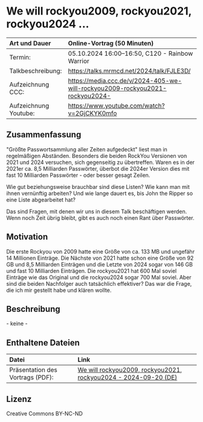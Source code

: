 # We will rockyou2009, rockyou2021, rockyou2024 ...

| Art und Dauer         | Online-Vortrag (50 Minuten)                                                  |
| :-------------------- | :--------------------------------------------------------------------------- |
| Termin:               | 05.10.2024 16:00–16:50, C120 - Rainbow Warrior                               |
| Talkbeschreibung:     | https://talks.mrmcd.net/2024/talk/FJLE3D/                                    |
| Aufzeichnung CCC:     | https://media.ccc.de/v/2024-405-we-will-rockyou2009-rockyou2021-rockyou2024- |
| Aufzeichnung Youtube: | https://www.youtube.com/watch?v=2GjCKYK0mfo                                  |

## Zusammenfassung
"Größte Passwortsammlung aller Zeiten aufgedeckt" liest man in regelmäßigen Abständen. Besonders die beiden RockYou Versionen von 2021 und 2024 versuchen, sich gegenseitig zu übertreffen. Waren es in der 2021er ca. 8,5 Milliarden Passwörter, überbot die 2024er Version dies mit fast 10 Milliarden Passwörter - oder besser gesagt Zeilen.

Wie gut beziehungsweise brauchbar sind diese Listen? Wie kann man mit ihnen vernünftig arbeiten? Und wie lange dauert es, bis John the Ripper so eine Liste abgearbeitet hat?

Das sind Fragen, mit denen wir uns in diesem Talk beschäftigen werden. Wenn noch Zeit übrig bleibt, gibt es auch noch einen Rant über Passwörter.

## Motivation
Die erste Rockyou von 2009 hatte eine Größe von ca. 133 MB und ungefähr 14 Millionen Einträge. Die Nächste von 2021 hatte schon eine Größe von 92 GB und 8,5 Milliarden Einträgen und die Letzte von 2024 sogar von 146 GB und fast 10 Milliarden Einträgen. Die rockyou2021 hat 600 Mal soviel Einträge wie das Original und die rockyou2024 sogar 700 Mal soviel. Aber sind die beiden Nachfolger auch tatsächlich effektiver? Das war die Frage, die ich mir gestellt habe und klären wollte.


## Beschreibung
\- keine -

## Enthaltene Dateien

| Datei                            | Link                                                                                                                                                   |
| :------------------------------- | :----------------------------------------------------------------------------------------------------------------------------------------------------- |
| Präsentation des Vortrags (PDF): | [We will rockyou2009, rockyou2021, rockyou2024 - 2024-09-20 (DE)](./We%20will%20rockyou2009,%20rockyou2021,%20rockyou2024%20-%202024-09-20%20(DE).pdf) |


## Lizenz
Creative Commons BY-NC-ND
